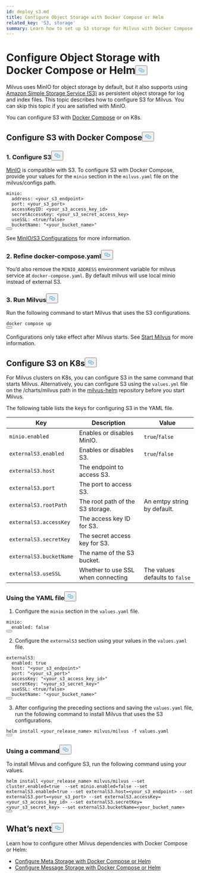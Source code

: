 ```yaml
---
id: deploy_s3.md
title: Configure Object Storage with Docker Compose or Helm
related_key: 'S3, storage'
summary: Learn how to set up S3 storage for Milvus with Docker Compose or Helm.
---
```

<h1 id="Configure-Object-Storage-with-Docker-Compose-or-Helm" class="common-anchor-header">Configure Object Storage with Docker Compose or Helm<button data-href="#Configure-Object-Storage-with-Docker-Compose-or-Helm" class="anchor-icon" translate="no">
      <svg translate="no"
        aria-hidden="true"
        focusable="false"
        height="20"
        version="1.1"
        viewBox="0 0 16 16"
        width="16"
      >
        <path
          fill="#0092E4"
          fill-rule="evenodd"
          d="M4 9h1v1H4c-1.5 0-3-1.69-3-3.5S2.55 3 4 3h4c1.45 0 3 1.69 3 3.5 0 1.41-.91 2.72-2 3.25V8.59c.58-.45 1-1.27 1-2.09C10 5.22 8.98 4 8 4H4c-.98 0-2 1.22-2 2.5S3 9 4 9zm9-3h-1v1h1c1 0 2 1.22 2 2.5S13.98 12 13 12H9c-.98 0-2-1.22-2-2.5 0-.83.42-1.64 1-2.09V6.25c-1.09.53-2 1.84-2 3.25C6 11.31 7.55 13 9 13h4c1.45 0 3-1.69 3-3.5S14.5 6 13 6z"
        ></path>
      </svg>
    </button></h1><p>Milvus uses MinIO for object storage by default, but it also supports using <a href="https://aws.amazon.com/s3/">Amazon Simple Storage Service (S3)</a> as persistent object storage for log and index files. This topic describes how to configure S3 for Milvus. You can skip this topic if you are satisfied with MinIO.</p>
<p>You can configure S3 with <a href="https://docs.docker.com/get-started/overview/">Docker Compose</a> or on K8s.</p>
<h2 id="Configure-S3-with-Docker-Compose" class="common-anchor-header">Configure S3 with Docker Compose<button data-href="#Configure-S3-with-Docker-Compose" class="anchor-icon" translate="no">
      <svg translate="no"
        aria-hidden="true"
        focusable="false"
        height="20"
        version="1.1"
        viewBox="0 0 16 16"
        width="16"
      >
        <path
          fill="#0092E4"
          fill-rule="evenodd"
          d="M4 9h1v1H4c-1.5 0-3-1.69-3-3.5S2.55 3 4 3h4c1.45 0 3 1.69 3 3.5 0 1.41-.91 2.72-2 3.25V8.59c.58-.45 1-1.27 1-2.09C10 5.22 8.98 4 8 4H4c-.98 0-2 1.22-2 2.5S3 9 4 9zm9-3h-1v1h1c1 0 2 1.22 2 2.5S13.98 12 13 12H9c-.98 0-2-1.22-2-2.5 0-.83.42-1.64 1-2.09V6.25c-1.09.53-2 1.84-2 3.25C6 11.31 7.55 13 9 13h4c1.45 0 3-1.69 3-3.5S14.5 6 13 6z"
        ></path>
      </svg>
    </button></h2><h3 id="1-Configure-S3" class="common-anchor-header">1. Configure S3<button data-href="#1-Configure-S3" class="anchor-icon" translate="no">
      <svg translate="no"
        aria-hidden="true"
        focusable="false"
        height="20"
        version="1.1"
        viewBox="0 0 16 16"
        width="16"
      >
        <path
          fill="#0092E4"
          fill-rule="evenodd"
          d="M4 9h1v1H4c-1.5 0-3-1.69-3-3.5S2.55 3 4 3h4c1.45 0 3 1.69 3 3.5 0 1.41-.91 2.72-2 3.25V8.59c.58-.45 1-1.27 1-2.09C10 5.22 8.98 4 8 4H4c-.98 0-2 1.22-2 2.5S3 9 4 9zm9-3h-1v1h1c1 0 2 1.22 2 2.5S13.98 12 13 12H9c-.98 0-2-1.22-2-2.5 0-.83.42-1.64 1-2.09V6.25c-1.09.53-2 1.84-2 3.25C6 11.31 7.55 13 9 13h4c1.45 0 3-1.69 3-3.5S14.5 6 13 6z"
        ></path>
      </svg>
    </button></h3><p><a href="https://min.io/product/overview">MinIO</a> is compatible with S3. To configure S3 with Docker Compose, provide your values for the <code translate="no">minio</code> section in the <code translate="no">milvus.yaml</code> file on the milvus/configs path.</p>
<pre><code translate="no" class="language-yaml"><span class="hljs-attr">minio:</span>
  <span class="hljs-attr">address:</span> <span class="hljs-string">&lt;your_s3_endpoint&gt;</span>
  <span class="hljs-attr">port:</span> <span class="hljs-string">&lt;your_s3_port&gt;</span>
  <span class="hljs-attr">accessKeyID:</span> <span class="hljs-string">&lt;your_s3_access_key_id&gt;</span>
  <span class="hljs-attr">secretAccessKey:</span> <span class="hljs-string">&lt;your_s3_secret_access_key&gt;</span>
  <span class="hljs-attr">useSSL:</span> <span class="hljs-string">&lt;true/false&gt;</span>
  <span class="hljs-attr">bucketName:</span> <span class="hljs-string">&quot;&lt;your_bucket_name&gt;&quot;</span>
<button class="copy-code-btn"></button></code></pre>
<p>See <a href="/docs/v2.5.x/configure_minio.md">MinIO/S3 Configurations</a> for more information.</p>
<h3 id="2-Refine-docker-composeyaml" class="common-anchor-header">2. Refine docker-compose.yaml<button data-href="#2-Refine-docker-composeyaml" class="anchor-icon" translate="no">
      <svg translate="no"
        aria-hidden="true"
        focusable="false"
        height="20"
        version="1.1"
        viewBox="0 0 16 16"
        width="16"
      >
        <path
          fill="#0092E4"
          fill-rule="evenodd"
          d="M4 9h1v1H4c-1.5 0-3-1.69-3-3.5S2.55 3 4 3h4c1.45 0 3 1.69 3 3.5 0 1.41-.91 2.72-2 3.25V8.59c.58-.45 1-1.27 1-2.09C10 5.22 8.98 4 8 4H4c-.98 0-2 1.22-2 2.5S3 9 4 9zm9-3h-1v1h1c1 0 2 1.22 2 2.5S13.98 12 13 12H9c-.98 0-2-1.22-2-2.5 0-.83.42-1.64 1-2.09V6.25c-1.09.53-2 1.84-2 3.25C6 11.31 7.55 13 9 13h4c1.45 0 3-1.69 3-3.5S14.5 6 13 6z"
        ></path>
      </svg>
    </button></h3><p>You’d also remove the <code translate="no">MINIO_ADDRESS</code> environment variable for milvus service at <code translate="no">docker-compose.yaml</code>. By default milvus will use local minio instead of external S3.</p>
<h3 id="3-Run-Milvus" class="common-anchor-header">3. Run Milvus<button data-href="#3-Run-Milvus" class="anchor-icon" translate="no">
      <svg translate="no"
        aria-hidden="true"
        focusable="false"
        height="20"
        version="1.1"
        viewBox="0 0 16 16"
        width="16"
      >
        <path
          fill="#0092E4"
          fill-rule="evenodd"
          d="M4 9h1v1H4c-1.5 0-3-1.69-3-3.5S2.55 3 4 3h4c1.45 0 3 1.69 3 3.5 0 1.41-.91 2.72-2 3.25V8.59c.58-.45 1-1.27 1-2.09C10 5.22 8.98 4 8 4H4c-.98 0-2 1.22-2 2.5S3 9 4 9zm9-3h-1v1h1c1 0 2 1.22 2 2.5S13.98 12 13 12H9c-.98 0-2-1.22-2-2.5 0-.83.42-1.64 1-2.09V6.25c-1.09.53-2 1.84-2 3.25C6 11.31 7.55 13 9 13h4c1.45 0 3-1.69 3-3.5S14.5 6 13 6z"
        ></path>
      </svg>
    </button></h3><p>Run the following command to start Milvus that uses the S3 configurations.</p>
<pre><code translate="no" class="language-shell">docker compose up
<button class="copy-code-btn"></button></code></pre>
<div class="alert note">Configurations only take effect after Milvus starts. See <a href="https://milvus.io/docs/install_standalone-docker.md#Start-Milvus">Start Milvus</a> for more information.</div>
<h2 id="Configure-S3-on-K8s" class="common-anchor-header">Configure S3 on K8s<button data-href="#Configure-S3-on-K8s" class="anchor-icon" translate="no">
      <svg translate="no"
        aria-hidden="true"
        focusable="false"
        height="20"
        version="1.1"
        viewBox="0 0 16 16"
        width="16"
      >
        <path
          fill="#0092E4"
          fill-rule="evenodd"
          d="M4 9h1v1H4c-1.5 0-3-1.69-3-3.5S2.55 3 4 3h4c1.45 0 3 1.69 3 3.5 0 1.41-.91 2.72-2 3.25V8.59c.58-.45 1-1.27 1-2.09C10 5.22 8.98 4 8 4H4c-.98 0-2 1.22-2 2.5S3 9 4 9zm9-3h-1v1h1c1 0 2 1.22 2 2.5S13.98 12 13 12H9c-.98 0-2-1.22-2-2.5 0-.83.42-1.64 1-2.09V6.25c-1.09.53-2 1.84-2 3.25C6 11.31 7.55 13 9 13h4c1.45 0 3-1.69 3-3.5S14.5 6 13 6z"
        ></path>
      </svg>
    </button></h2><p>For Milvus clusters on K8s, you can configure S3 in the same command that starts Milvus. Alternatively, you can configure S3 using the <code translate="no">values.yml</code> file on the /charts/milvus path in the <a href="https://github.com/milvus-io/milvus-helm">milvus-helm</a> repository before you start Milvus.</p>
<p>The following table lists the keys for configuring S3 in the YAML file.</p>
<table>
<thead>
<tr><th>Key</th><th>Description</th><th>Value</th></tr>
</thead>
<tbody>
<tr><td><code translate="no">minio.enabled</code></td><td>Enables or disables MinIO.</td><td><code translate="no">true</code>/<code translate="no">false</code></td></tr>
<tr><td><code translate="no">externalS3.enabled</code></td><td>Enables or disables S3.</td><td><code translate="no">true</code>/<code translate="no">false</code></td></tr>
<tr><td><code translate="no">externalS3.host</code></td><td>The endpoint to access S3.</td><td></td></tr>
<tr><td><code translate="no">externalS3.port</code></td><td>The port to access S3.</td><td></td></tr>
<tr><td><code translate="no">externalS3.rootPath</code></td><td>The root path of the S3 storage.</td><td>An emtpy string by default.</td></tr>
<tr><td><code translate="no">externalS3.accessKey</code></td><td>The access key ID for S3.</td><td></td></tr>
<tr><td><code translate="no">externalS3.secretKey</code></td><td>The secret access key for S3.</td><td></td></tr>
<tr><td><code translate="no">externalS3.bucketName</code></td><td>The name of the S3 bucket.</td><td></td></tr>
<tr><td><code translate="no">externalS3.useSSL</code></td><td>Whether to use SSL when connecting</td><td>The values defaults to <code translate="no">false</code></td></tr>
</tbody>
</table>
<h3 id="Using-the-YAML-file" class="common-anchor-header">Using the YAML file<button data-href="#Using-the-YAML-file" class="anchor-icon" translate="no">
      <svg translate="no"
        aria-hidden="true"
        focusable="false"
        height="20"
        version="1.1"
        viewBox="0 0 16 16"
        width="16"
      >
        <path
          fill="#0092E4"
          fill-rule="evenodd"
          d="M4 9h1v1H4c-1.5 0-3-1.69-3-3.5S2.55 3 4 3h4c1.45 0 3 1.69 3 3.5 0 1.41-.91 2.72-2 3.25V8.59c.58-.45 1-1.27 1-2.09C10 5.22 8.98 4 8 4H4c-.98 0-2 1.22-2 2.5S3 9 4 9zm9-3h-1v1h1c1 0 2 1.22 2 2.5S13.98 12 13 12H9c-.98 0-2-1.22-2-2.5 0-.83.42-1.64 1-2.09V6.25c-1.09.53-2 1.84-2 3.25C6 11.31 7.55 13 9 13h4c1.45 0 3-1.69 3-3.5S14.5 6 13 6z"
        ></path>
      </svg>
    </button></h3><ol>
<li>Configure the <code translate="no">minio</code> section in the <code translate="no">values.yaml</code> file.</li>
</ol>
<pre><code translate="no" class="language-yaml"><span class="hljs-attr">minio:</span>
  <span class="hljs-attr">enabled:</span> <span class="hljs-literal">false</span>
<button class="copy-code-btn"></button></code></pre>
<ol start="2">
<li>Configure the <code translate="no">externalS3</code> section using your values in the <code translate="no">values.yaml</code> file.</li>
</ol>
<pre><code translate="no" class="language-yaml"><span class="hljs-attr">externalS3:</span>
  <span class="hljs-attr">enabled:</span> <span class="hljs-literal">true</span>
  <span class="hljs-attr">host:</span> <span class="hljs-string">&quot;&lt;your_s3_endpoint&gt;&quot;</span>
  <span class="hljs-attr">port:</span> <span class="hljs-string">&quot;&lt;your_s3_port&gt;&quot;</span>
  <span class="hljs-attr">accessKey:</span> <span class="hljs-string">&quot;&lt;your_s3_access_key_id&gt;&quot;</span>
  <span class="hljs-attr">secretKey:</span> <span class="hljs-string">&quot;&lt;your_s3_secret_key&gt;&quot;</span>
  <span class="hljs-attr">useSSL:</span> <span class="hljs-string">&lt;true/false&gt;</span>
  <span class="hljs-attr">bucketName:</span> <span class="hljs-string">&quot;&lt;your_bucket_name&gt;&quot;</span>
<button class="copy-code-btn"></button></code></pre>
<ol start="3">
<li>After configuring the preceding sections and saving the <code translate="no">values.yaml</code> file, run the following command to install Milvus that uses the S3 configurations.</li>
</ol>
<pre><code translate="no" class="language-shell">helm install &lt;your_release_name&gt; milvus/milvus -f values.yaml
<button class="copy-code-btn"></button></code></pre>
<h3 id="Using-a-command" class="common-anchor-header">Using a command<button data-href="#Using-a-command" class="anchor-icon" translate="no">
      <svg translate="no"
        aria-hidden="true"
        focusable="false"
        height="20"
        version="1.1"
        viewBox="0 0 16 16"
        width="16"
      >
        <path
          fill="#0092E4"
          fill-rule="evenodd"
          d="M4 9h1v1H4c-1.5 0-3-1.69-3-3.5S2.55 3 4 3h4c1.45 0 3 1.69 3 3.5 0 1.41-.91 2.72-2 3.25V8.59c.58-.45 1-1.27 1-2.09C10 5.22 8.98 4 8 4H4c-.98 0-2 1.22-2 2.5S3 9 4 9zm9-3h-1v1h1c1 0 2 1.22 2 2.5S13.98 12 13 12H9c-.98 0-2-1.22-2-2.5 0-.83.42-1.64 1-2.09V6.25c-1.09.53-2 1.84-2 3.25C6 11.31 7.55 13 9 13h4c1.45 0 3-1.69 3-3.5S14.5 6 13 6z"
        ></path>
      </svg>
    </button></h3><p>To install Milvus and configure S3, run the following command using your values.</p>
<pre><code translate="no" class="language-shell">helm install &lt;your_release_name&gt; milvus/milvus --set cluster.enabled=true  --set minio.enabled=false --set externalS3.enabled=true --set externalS3.host=&lt;your_s3_endpoint&gt; --set externalS3.port=&lt;your_s3_port&gt; --set externalS3.accessKey=&lt;your_s3_access_key_id&gt; --set externalS3.secretKey=&lt;your_s3_secret_key&gt; --set externalS3.bucketName=&lt;your_bucket_name&gt;
<button class="copy-code-btn"></button></code></pre>
<h2 id="Whats-next" class="common-anchor-header">What’s next<button data-href="#Whats-next" class="anchor-icon" translate="no">
      <svg translate="no"
        aria-hidden="true"
        focusable="false"
        height="20"
        version="1.1"
        viewBox="0 0 16 16"
        width="16"
      >
        <path
          fill="#0092E4"
          fill-rule="evenodd"
          d="M4 9h1v1H4c-1.5 0-3-1.69-3-3.5S2.55 3 4 3h4c1.45 0 3 1.69 3 3.5 0 1.41-.91 2.72-2 3.25V8.59c.58-.45 1-1.27 1-2.09C10 5.22 8.98 4 8 4H4c-.98 0-2 1.22-2 2.5S3 9 4 9zm9-3h-1v1h1c1 0 2 1.22 2 2.5S13.98 12 13 12H9c-.98 0-2-1.22-2-2.5 0-.83.42-1.64 1-2.09V6.25c-1.09.53-2 1.84-2 3.25C6 11.31 7.55 13 9 13h4c1.45 0 3-1.69 3-3.5S14.5 6 13 6z"
        ></path>
      </svg>
    </button></h2><p>Learn how to configure other Milvus dependencies with Docker Compose or Helm:</p>
<ul>
<li><a href="/docs/v2.5.x/deploy_etcd.md">Configure Meta Storage with Docker Compose or Helm</a></li>
<li><a href="/docs/v2.5.x/deploy_pulsar.md">Configure Message Storage with Docker Compose or Helm</a></li>
</ul>
